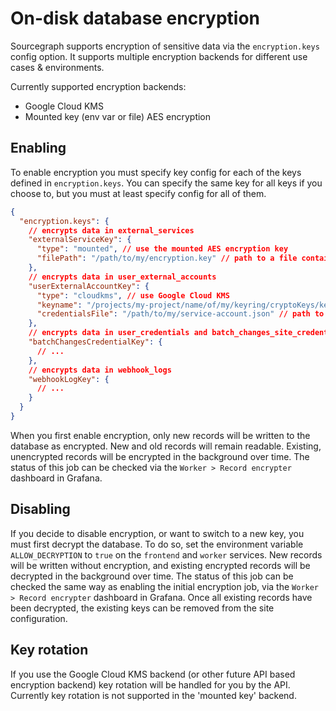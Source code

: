 # On-disk database encryption

Sourcegraph supports encryption of sensitive data via the `encryption.keys` config option. It supports multiple encryption backends for different use cases & environments.

Currently supported encryption backends:

* Google Cloud KMS
* Mounted key (env var or file) AES encryption

## Enabling

To enable encryption you must specify key config for each of the keys defined in `encryption.keys`. You can specify the same key for all keys if you choose to, but you must at least specify config for all of them.

```json
{
  "encryption.keys": {
    // encrypts data in external_services
    "externalServiceKey": {
      "type": "mounted", // use the mounted AES encryption key
      "filePath": "/path/to/my/encryption.key" // path to a file containing your secret key
    },
    // encrypts data in user_external_accounts
    "userExternalAccountKey": {
      "type": "cloudkms", // use Google Cloud KMS
      "keyname": "/projects/my-project/name/of/my/keyring/cryptoKeys/key", // the resource name of your encryption key
      "credentialsFile": "/path/to/my/service-account.json" // path to a service account key file with the encrypter/decrypter & key viewer roles
    },
    // encrypts data in user_credentials and batch_changes_site_credentials
    "batchChangesCredentialKey": {
      // ...
    },
    // encrypts data in webhook_logs
    "webhookLogKey": {
      // ...
    }
  }
}
```

When you first enable encryption, only new records will be written to the database as encrypted. New and old records will remain readable. Existing, unencrypted records will be encrypted in the background over time. The status of this job can be checked via the `Worker > Record encrypter` dashboard in Grafana.

## Disabling

If you decide to disable encryption, or want to switch to a new key, you must first decrypt the database. To do so, set the environment variable `ALLOW_DECRYPTION` to `true` on the `frontend` and `worker` services. New records will be written without encryption, and existing encrypted records will be decrypted in the background over time. The status of this job can be checked the same way as enabling the initial encryption job, via the `Worker > Record encrypter` dashboard in Grafana. Once all existing records have been decrypted, the existing keys can be removed from the site configuration.

## Key rotation

If you use the Google Cloud KMS backend (or other future API based encryption backend) key rotation will be handled for you by the API. Currently key rotation is not supported in the 'mounted key' backend.
